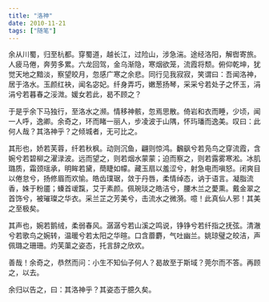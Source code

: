 ```yaml
---
title: "洛神"
date: 2010-11-21
tags: ["随笔"]
---
```


余从川蜀，归至杭都。穿蜀道，越长江，过险山，涉急湍。途经洛阳，解辔寄旅。人疲马倦，奔劳多累。六龙回驾，金乌渐隐，寒烟欲笼，流霞将颓。俯仰乾坤，犹觉天地之黯淡，察望皎月，忽感广寒之余悲。同行见我寂寂，笑谓曰：吾闻洛神，居于洛水。玉颜红袂，闻名宓妃。纤身弄巧，嫩葱扬琴，采采兮若处子之怀玉，涓涓兮若暮春之浽溦。媛女若此，曷不顾之？

于是乎余下马独行，至洛水之濒。情移神骸，忽焉思散。倚岩和衣而睡，少顷，闻一人呼，逸卿。余奇之，环而睹一丽人，步凌波于山隅，怀玙璠而逸美。叹曰：此何人哉？其洛神乎？之倾城者，无可比之。

其形也，娇若芙蓉，纤若秋枫。动则沉鱼，翩则惊鸿。飜飖兮若凫鸟之穿流霞，含婉兮若碧柳之濯渌波。远而望之，则若烟水蒙蒙；迫而察之，则若露雾寒淞。冰肌璐质，霜颈瑶承，明眸若黛，蕳睫如幪。藏玉扇以羞涩兮，射急电而嗔怒。闭爽目以倦怠兮，扬修眉而欢愉。皓齿璞琚，敛于丹唇，柔情绰态，讷于语言。凝脂流香，姝于粉靥；螓首叆霼，艾于素颜。佩琬琰之皓洁兮，腰木兰之薆熏。戴金翠之首饰兮，被璀璨之华衣。采兰芷之芳美兮，击流水之微漪。噫！此真仙人邪！其美之至极矣。

其声也，婉若鹅绒，柔弱春风。潺潺兮若山溪之鸣说，铮铮兮若纤指之抚弦。清澈兮若歌鸟之婉转，温暖兮若太阳之华暄。口含蘼麝，气吐幽兰。姚琼璧之皎洁，声佩璐之珊珊。灼芙蕖之姿态，托言辞之欣欢。

善哉！余奇之，恭然而问：小生不知仙子何人？曷故至于斯域？莞尔而不答。再顾之，以去。

余归以告之，曰：其洛神乎？其姿态于臆久矣。
